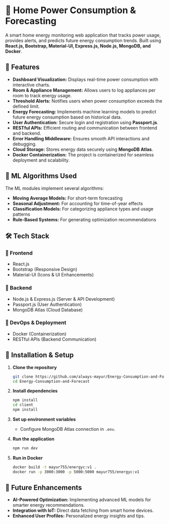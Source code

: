 # 🔋 Home Power Consumption & Forecasting  

A smart home energy monitoring web application that tracks power usage, provides alerts, and predicts future energy consumption trends. Built using **React.js, Bootstrap, Material-UI, Express.js, Node.js, MongoDB, and Docker**.  

## 🚀 Features  

- **Dashboard Visualization:** Displays real-time power consumption with interactive charts.  
- **Room & Appliance Management:** Allows users to log appliances per room to track energy usage.  
- **Threshold Alerts:** Notifies users when power consumption exceeds the defined limit.  
- **Energy Forecasting:** Implements machine learning models to predict future energy consumption based on historical data.  
- **User Authentication:** Secure login and registration using **Passport.js**.  
- **RESTful APIs:** Efficient routing and communication between frontend and backend.  
- **Error Handling Middleware:** Ensures smooth API interactions and debugging.  
- **Cloud Storage:** Stores energy data securely using **MongoDB Atlas**.  
- **Docker Containerization:** The project is containerized for seamless deployment and scalability.  

## 🧠 ML Algorithms Used  

The ML modules implement several algorithms:  

- **Moving Average Models:** For short-term forecasting  
- **Seasonal Adjustment:** For accounting for time-of-year effects  
- **Classification Models:** For categorizing appliance types and usage patterns  
- **Rule-Based Systems:** For generating optimization recommendations  

## 🛠️ Tech Stack  

### 🔹 Frontend  
- React.js  
- Bootstrap (Responsive Design)  
- Material-UI (Icons & UI Enhancements)  

### 🔹 Backend  
- Node.js & Express.js (Server & API Development)  
- Passport.js (User Authentication)  
- MongoDB Atlas (Cloud Database)  

### 🔹 DevOps & Deployment  
- Docker (Containerization)  
- RESTful APIs (Backend Communication)  

## 📂 Installation & Setup  

1. **Clone the repository**  
   ```bash
   git clone https://github.com/always-mayur/Energy-Consumption-and-Forecast.git
   cd Energy-Consumption-and-Forecast
   ```  
   
2. **Install dependencies**  
   ```bash
   npm install
   cd client
   npm install
   ```  

3. **Set up environment variables**  
   - Configure MongoDB Atlas connection in `.env`.  

4. **Run the application**  
   ```bash
   npm run dev
   ```  

5. **Run in Docker**  
   ```bash
   docker build -t mayur755/energyc:v1 .
   docker run -p 3000:3000 -p 5000:5000 mayur755/energyc:v1
   ```  

## 🔮 Future Enhancements  

- **AI-Powered Optimization:** Implementing advanced ML models for smarter energy recommendations.  
- **Integration with IoT:** Direct data fetching from smart home devices.  
- **Enhanced User Profiles:** Personalized energy insights and tips.  

  
